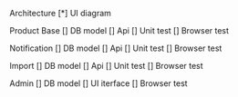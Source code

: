 Architecture
[*] UI diagram

Product Base
[] DB model
[] Api
[] Unit test
[] Browser test

Notification
[] DB model
[] Api
[] Unit test
[] Browser test

Import
[] DB model
[] Api
[] Unit test
[] Browser test

Admin
[] DB model
[] UI iterface
[] Browser test